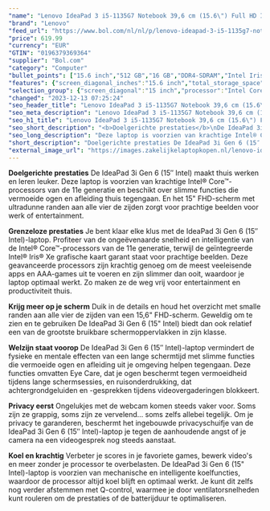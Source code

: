 ```yaml
---
"name": "Lenovo IdeaPad 3 i5-1135G7 Notebook 39,6 cm (15.6\") Full HD Intel® Core™ i5 16 GB DDR4-SDRAM 512 GB SSD Wi-Fi 6 (802.11ax) Windows 11 Home Grijs"
"brand": "Lenovo"
"feed_url": "https://www.bol.com/nl/nl/p/lenovo-ideapad-3-i5-1135g7-notebook-39-6-cm-full-hd-intel-core-i5-16-gb-ddr4-sdram-512-gb-ssd-wi-fi-6-windows-11-home-grijs/9300000074329991"
"price": 619.99
"currency": "EUR"
"GTIN": "0196379369364"
"supplier": "Bol.com"
"category": "Computer"
"bullet_points": ["15.6 inch","512 GB","16 GB","DDR4-SDRAM","Intel Iris Xe Graphics","Windows"]
"features": {"screen_diagonal_inches":"15.6 inch","total_storage_space":"512 GB","memory_size":"16 GB","memory_type":"DDR4-SDRAM","graphics_card":"Intel Iris Xe Graphics","operating_system":"Windows"}
"selection_group": {"screen_diagonal":"15 inch","processor":"Intel Core i5","changed_price_past_3_days":false,"product_family":"Ideapad"}
"changed": "2023-12-13 07:25:24"
"seo_header_title": "Lenovo IdeaPad 3 i5-1135G7 Notebook 39,6 cm (15.6\") Full HD Intel® Core™ i5 16 GB DDR4-SDRAM 512 GB SSD Wi-Fi 6 (802.11ax) Windows 11 Home Grijs"
"seo_meta_description": "Lenovo IdeaPad 3 i5-1135G7 Notebook 39,6 cm (15.6\") Full HD Intel® Core™ i5 16 GB DDR4-SDRAM 512 GB SSD Wi-Fi 6 (802.11ax) Windows 11 Home Grijs"
"seo_h1_title": "Lenovo IdeaPad 3 i5-1135G7 Notebook 39,6 cm (15.6\") Full HD Intel® Core™ i5 16 GB DDR4-SDRAM 512 GB SSD Wi-Fi 6 (802.11ax) Windows 11 Home Grijs"
"seo_short_description": "<b>Doelgerichte prestaties</b>\nDe IdeaPad 3i Gen 6 (15″ Intel) maakt thuis werken en leren leuker."
"seo_long_description": "Deze laptop is voorzien van krachtige Intel® Core™-processors van de 11e generatie en beschikt over slimme functies die vermoeide ogen en afleiding thuis tegengaan. En het 15\" FHD-scherm met ultradunne randen aan alle vier de zijden zorgt voor prachtige beelden voor werk of entertainment. \n\n<b>Grenzeloze prestaties</b>\n Je bent klaar elke klus met de IdeaPad 3i Gen 6 (15″ Intel)-laptop. Profiteer van de ongeëvenaarde snelheid en intelligentie van de Intel® Core™-processors van de 11e generatie, terwijl de geïntegreerde Intel® Iris® Xe grafische kaart garant staat voor prachtige beelden. Deze geavanceerde processors zijn krachtig genoeg om de meest veeleisende apps en AAA-games uit te voeren en zijn slimmer dan ooit, waardoor je laptop optimaal werkt. Zo maken ze de weg vrij voor entertainment en productiviteit thuis. \n\n<b>Krijg meer op je scherm</b>\n Duik in de details en houd het overzicht met smalle randen aan alle vier de zijden van een 15,6\" FHD-scherm. Geweldig om te zien en te gebruiken De IdeaPad 3i Gen 6 (15\" Intel) biedt dan ook relatief een van de grootste bruikbare schermoppervlakken in zijn klasse. \n\n<b>Welzijn staat voorop</b>\n De IdeaPad 3i Gen 6 (15″ Intel)-laptop vermindert de fysieke en mentale effecten van een lange schermtijd met slimme functies die vermoeide ogen en afleiding uit je omgeving helpen tegengaan. Deze functies omvatten Eye Care, dat je ogen beschermt tegen vermoeidheid tijdens lange schermsessies, en ruisonderdrukking, dat achtergrondgeluiden en -gesprekken tijdens videovergaderingen blokkeert. \n\n<b>Privacy eerst</b>\n Ongelukjes met de webcam komen steeds vaker voor. Soms zijn ze grappig, soms zijn ze vervelend… soms zelfs allebei tegelijk. Om je privacy te garanderen, beschermt het ingebouwde privacyschuifje van de IdeaPad 3i Gen 6 (15″ Intel)-laptop je tegen de aanhoudende angst of je camera na een videogesprek nog steeds aanstaat. \n\n<b>Koel en krachtig</b>\nVerbeter je scores in je favoriete games, bewerk video's en meer zonder je processor te overbelasten. De IdeaPad 3i Gen 6 (15\" Intel)-laptop is voorzien van mechanische en intelligente koelfuncties, waardoor de processor altijd koel blijft en optimaal werkt. Je kunt dit zelfs nog verder afstemmen met Q-control, waarmee je door ventilatorsnelheden kunt rouleren om de prestaties of de batterijduur te optimaliseren."
"short_description": "Doelgerichte prestaties De IdeaPad 3i Gen 6 (15″ Intel) maakt thuis werken en leren leuker. Deze laptop is voorzien van krachtige Intel® Core™-processors van de 11e generatie en beschikt over slimme functies die vermoeide ogen en afleiding thuis tegengaan. En het 15\" FHD-scherm met ultradunne randen aan alle vier de zijden zorgt voor prachtige beelden voor werk of entertainment. Grenzeloze prestaties Je bent klaar elke klus met de IdeaPad 3i Gen 6 (15″ Intel)-laptop. Profiteer van de ongeëvenaarde snelheid en intelligentie van de Intel® Core™-processors van de 11e generatie, terwijl de geïntegreerde Intel® Iris® Xe grafische kaart garant staat voor prachtige beelden. Deze geavanceerde processors zijn krachtig genoeg om de meest veeleisende apps en AAA-games uit te voeren en zijn slimmer dan ooit, waardoor je laptop optimaal werkt. Zo maken ze de weg vrij voor entertainment en productiviteit thuis. Krijg meer op je scherm Duik in de details en houd het overzicht met smalle randen aan alle vier de zijden van een 15,6\" FHD-scherm. Geweldig om te zien en te gebruiken De IdeaPad 3i Gen 6 (15\" Intel) biedt dan ook relatief een van de grootste bruikbare schermoppervlakken in zijn klasse. Welzijn staat voorop De IdeaPad 3i Gen 6 (15″ Intel)-laptop vermindert de fysieke en mentale effecten van een lange schermtijd met slimme functies die vermoeide ogen en afleiding uit je omgeving helpen tegengaan. Deze functies omvatten Eye Care, dat je ogen beschermt tegen vermoeidheid tijdens lange schermsessies, en ruisonderdrukking, dat achtergrondgeluiden en -gesprekken tijdens videovergaderingen blokkeert. Privacy eerst Ongelukjes met de webcam komen steeds vaker voor. Soms zijn ze grappig, soms zijn ze vervelend… soms zelfs allebei tegelijk. Om je privacy te garanderen, beschermt het ingebouwde privacyschuifje van de IdeaPad 3i Gen 6 (15″ Intel)-laptop je tegen de aanhoudende angst of je camera na een videogesprek nog steeds aanstaat. Koel en krachtig Verbeter je scores in je favoriete games, bewerk video's en meer zonder je processor te overbelasten. De IdeaPad 3i Gen 6 (15\" Intel)-laptop is voorzien van mechanische en intelligente koelfuncties, waardoor de processor altijd koel blijft en optimaal werkt. Je kunt dit zelfs nog verder afstemmen met Q-control, waarmee je door ventilatorsnelheden kunt rouleren om de prestaties of de batterijduur te optimaliseren."
"external_image_url": "https://images.zakelijkelaptopkopen.nl/lenovo-ideapad-3-i5-1135g7-notebook-39-6-cm-full-hd-intel-core-i5-16-gb-ddr4-sdram-512-gb-ssd-wi-fi-6-windows-11-home-grijs.webp"
---
```


<b>Doelgerichte prestaties</b>
De IdeaPad 3i Gen 6 (15″ Intel) maakt thuis werken en leren leuker. Deze laptop is voorzien van krachtige Intel® Core™-processors van de 11e generatie en beschikt over slimme functies die vermoeide ogen en afleiding thuis tegengaan. En het 15" FHD-scherm met ultradunne randen aan alle vier de zijden zorgt voor prachtige beelden voor werk of entertainment.

<b>Grenzeloze prestaties</b>
 Je bent klaar elke klus met de IdeaPad 3i Gen 6 (15″ Intel)-laptop. Profiteer van de ongeëvenaarde snelheid en intelligentie van de Intel® Core™-processors van de 11e generatie, terwijl de geïntegreerde Intel® Iris® Xe grafische kaart garant staat voor prachtige beelden. Deze geavanceerde processors zijn krachtig genoeg om de meest veeleisende apps en AAA-games uit te voeren en zijn slimmer dan ooit, waardoor je laptop optimaal werkt. Zo maken ze de weg vrij voor entertainment en productiviteit thuis. 

<b>Krijg meer op je scherm</b>
 Duik in de details en houd het overzicht met smalle randen aan alle vier de zijden van een 15,6" FHD-scherm. Geweldig om te zien en te gebruiken De IdeaPad 3i Gen 6 (15" Intel) biedt dan ook relatief een van de grootste bruikbare schermoppervlakken in zijn klasse.

<b>Welzijn staat voorop</b>
 De IdeaPad 3i Gen 6 (15″ Intel)-laptop vermindert de fysieke en mentale effecten van een lange schermtijd met slimme functies die vermoeide ogen en afleiding uit je omgeving helpen tegengaan. Deze functies omvatten Eye Care, dat je ogen beschermt tegen vermoeidheid tijdens lange schermsessies, en ruisonderdrukking, dat achtergrondgeluiden en -gesprekken tijdens videovergaderingen blokkeert. 

<b>Privacy eerst</b>
 Ongelukjes met de webcam komen steeds vaker voor. Soms zijn ze grappig, soms zijn ze vervelend… soms zelfs allebei tegelijk. Om je privacy te garanderen, beschermt het ingebouwde privacyschuifje van de IdeaPad 3i Gen 6 (15″ Intel)-laptop je tegen de aanhoudende angst of je camera na een videogesprek nog steeds aanstaat.

<b>Koel en krachtig</b>
Verbeter je scores in je favoriete games, bewerk video's en meer zonder je processor te overbelasten. De IdeaPad 3i Gen 6 (15" Intel)-laptop is voorzien van mechanische en intelligente koelfuncties, waardoor de processor altijd koel blijft en optimaal werkt. Je kunt dit zelfs nog verder afstemmen met Q-control, waarmee je door ventilatorsnelheden kunt rouleren om de prestaties of de batterijduur te optimaliseren.